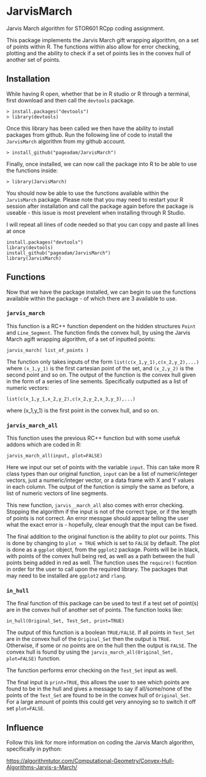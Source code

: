 # JarvisMarch
Jarvis March algorithm for STOR601 RCpp coding assignment.

This package implements the Jarvis March gift wrapping algorithm, on a 
set of points within R. The functions within also allow for error checking,
 plotting and the ability to check if a set of points lies in the convex hull
 of another set of points.

## Installation
While having R open, whether that be in R studio or R through a terminal,
first download and then call the `devtools` package.

`> install.packages("devtools")`\
`> library(devtools)`

Once this library has been called we then have the ability to install 
packages from github. Run the following line of code to install the 
`JarvisMarch` algorithm from my github account.

`> install_github("pageadam/JarvisMarch")`

Finally, once installed, we can now call the package into R to be able
to use the functions inside:

`> library(JarvisMarch)`

You should now be able to use the functions available within the
`JarvisMarch` package. Please note that you may need to restart your R
session after installation and call the package again before the package 
is useable - this issue is most prevelent when installing through R Studio.

I will repeat all lines of code needed so that you can copy and paste 
all lines at once

`install.packages("devtools")` \
`library(devtools)` \
`install_github("pageadam/JarvisMarch")` \
`library(JarvisMarch)`

## Functions
Now that we have the package installed, we can begin to use the functions available within the package - of which there are 3 available to use.

### `jarvis_march`

This function is a  RC++ function dependent on the hidden structures `Point` and `Line_Segment`. The function finds the convex hull, by using the Jarvis March agift wrapping algorithm, of a set of inputted points:

`jarvis_march( list_of_points )`

The function only takes inputs of the form `list(c(x_1,y_1),c(x_2,y_2),...)` where `(x_1,y_1)` is the first cartesian point of the set, and `(x_2,y_2)` is the second point and so on. The output of the function is the convex hull given in the form of a series of line sements. Specifically outputted as a list of numeric vectors:

`list(c(x_1,y_1,x_2,y_2),c(x_2,y_2,x_3,y_3),...)`

where (x_1,y_1) is the first point in the convex hull, and so on.

### `jarvis_march_all`

This function uses the previous RC++ function but with some usefuk addons which are coded in R:

`jarvis_march_all(input, plot=FALSE)`

Here we input our set of points with the variable `input`. This can take more R class types than our original function, `input` can be a list of numeric/integer vectors, just a numeric/integer vector, or a data frame with X and Y values in each column. The output of the function is simply the same as before, a list of numeric vectors of line segments.

This new function, `jarvis__march_all` also comes with error checking. Stopping the algorithm if the input is not of the correct type, or if the length of points is not correct. An error messgae should appear telling the user what the exact error is - hopefully, clear enough that the input can be fixed.

The final addition to the original function is the ability to plot our points. This is done by changing to `plot = TRUE` which is set to `FALSE` by default. The plot is done as a `ggplot` object, from the `ggplot2` package. Points will be in black, with points of the convex hull being red, as well as a path between the hull points being added in red as well. The function uses the `require()` fucntion in order for the user to call upon the required library. The packages that may need to be installed are `ggplot2` and `rlang`.

### `in_hull`

The final function of this package can be used to test if a test set of point(s) are in the convex hull of another set of points. The function looks like:

`in_hull(Original_Set, Test_Set, print=TRUE)`

The output of this function is a boolean `TRUE/FALSE`. If all points in `Test_Set` are in the convex hull of the `Original_Set` then the output is `TRUE`. Otherwise, if some or no points are on the hull then the output is `FALSE`. The convex hull is found by using the `jarvis_march_all(Original_Set, plot=FALSE)` function. 

The function performs error checking on the `Test_Set` input as well.

The final input is `print=TRUE`, this allows the user to see which points are found to be in the hull and gives a message to say if all/some/none of the points of the `Test_Set` are found to be in the convex hull of `Original_Set`. For a large amount of points this could get very annoying so to switch it off set `plot=FALSE`.

## Influence

Follow this link for more information on coding the Jarvis March algorithm, specifically in python:

https://algorithmtutor.com/Computational-Geometry/Convex-Hull-Algorithms-Jarvis-s-March/
